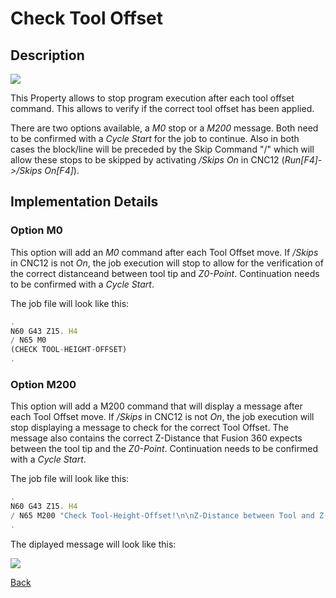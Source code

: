 # Check Tool Offset 
## Description

![](/images/pp006.PNG)

This Property allows to stop program execution after each tool offset command. This allows to verify if the correct tool offset has been applied.

There are two options available, a *M0* stop or a *M200* message. Both need to be confirmed with a *Cycle Start* for the job to continue. Also in both cases the block/line will be preceded by the Skip Command "/" which will allow these stops to be skipped by activating */Skips On* in CNC12 (*Run[F4]->/Skips On[F4]*).

## Implementation Details
### Option M0
This option will add an *M0* command after each Tool Offset move. If */Skips* in CNC12 is not *On*, the job execution will stop to allow for the verification of the correct distanceand between tool tip and *Z0-Point*. Continuation needs to be confirmed with a *Cycle Start*. 

The job file will look like this:

```javascript
.
N60 G43 Z15. H4
/ N65 M0
(CHECK TOOL-HEIGHT-OFFSET)
.
```

### Option M200
This option will add a M200 command that will display a message after each Tool Offset move. If */Skips* in CNC12 is not *On*, the job execution will stop displaying a message to check for the correct Tool Offset. The message also contains the correct Z-Distance that Fusion 360 expects between the tool tip and the *Z0-Point*. Continuation needs to be confirmed with a *Cycle Start*. 

The job file will look like this:

```javascript
.
N60 G43 Z15. H4
/ N65 M200 "Check Tool-Height-Offset!\n\nZ-Distance between Tool and Z-Origin Point should be: 15\n\nPress Cycle Start to continue\n"
.
```
The diplayed message will look like this:

![](/images/pp007.PNG)


[Back](index.md)